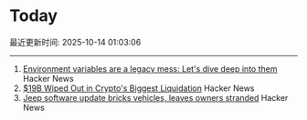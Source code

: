 # Today

最近更新时间: 2025-10-14 01:03:06

--- 
1. [Environment variables are a legacy mess: Let's dive deep into them](https://allvpv.org/haotic-journey-through-envvars/) Hacker News
2. [$19B Wiped Out in Crypto's Biggest Liquidation](https://decrypt.co/344038/morning-minute-19b-wiped-out-in-cryptos-biggest-liquidation-ever) Hacker News
3. [Jeep software update bricks vehicles, leaves owners stranded](https://www.thestack.technology/jeep-software-update-bricks-vehicles-leaves-owners-stranded/) Hacker News
